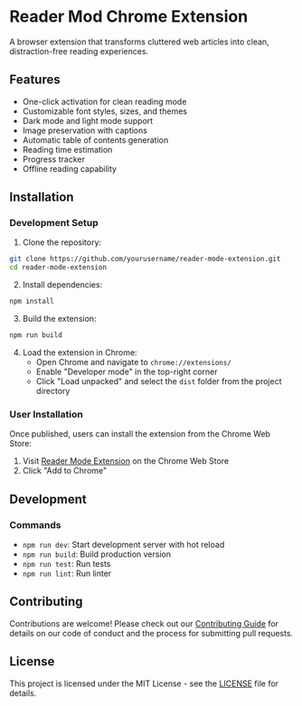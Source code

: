 # Reader Mod Chrome Extension

A browser extension that transforms cluttered web articles into clean, distraction-free reading experiences.

## Features

- One-click activation for clean reading mode
- Customizable font styles, sizes, and themes
- Dark mode and light mode support
- Image preservation with captions
- Automatic table of contents generation
- Reading time estimation
- Progress tracker
- Offline reading capability

## Installation

### Development Setup

1. Clone the repository:
```bash
git clone https://github.com/yourusername/reader-mode-extension.git
cd reader-mode-extension
```

2. Install dependencies:
```bash
npm install
```

3. Build the extension:
```bash
npm run build
```

4. Load the extension in Chrome:
    - Open Chrome and navigate to `chrome://extensions/`
    - Enable "Developer mode" in the top-right corner
    - Click "Load unpacked" and select the `dist` folder from the project directory

### User Installation

Once published, users can install the extension from the Chrome Web Store:
1. Visit [Reader Mode Extension](https://chrome.google.com/webstore/detail/reader-mode/placeholder) on the Chrome Web Store
2. Click "Add to Chrome"

## Development

### Commands

- `npm run dev`: Start development server with hot reload
- `npm run build`: Build production version
- `npm run test`: Run tests
- `npm run lint`: Run linter

## Contributing

Contributions are welcome! Please check out our [Contributing Guide](./docs/CONTRIBUTING.md) for details on our code of conduct and the process for submitting pull requests.

## License

This project is licensed under the MIT License - see the [LICENSE](LICENSE) file for details.